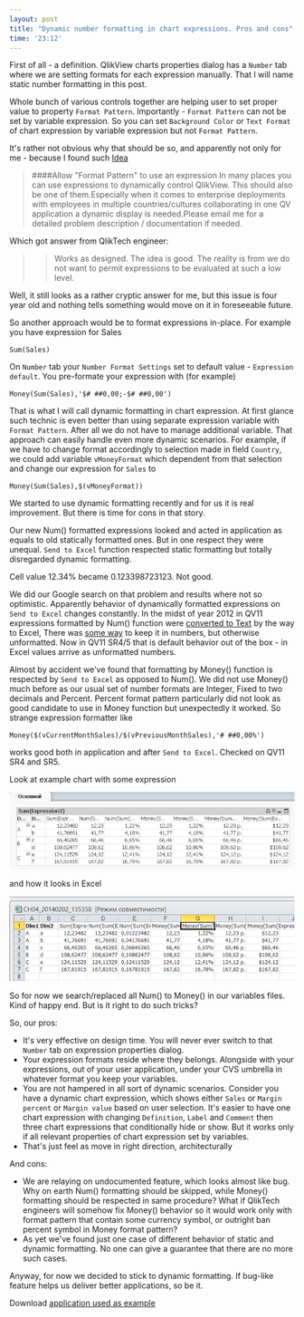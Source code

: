 ```yaml
--- 
layout: post
title: "Dynamic number formatting in chart expressions. Pros and cons"
time: '23:12'
---
```


First of all - a definition. QlikView charts properties dialog has a `Number` tab where we are setting formats for each expression manually. That I will name static number formatting in this post.

Whole bunch of various controls together are helping user to set proper value to property `Format Pattern`. Importantly - `Format Pattern` can not be set by variable expression. So you can set `Background Color` or `Text Format` of chart expression by variable expression but not `Format Pattern`.

It's rather not obvious why that should be so, and apparently not only for me - because I found such [Idea][idea] 

> ####Allow "Format Pattern" to use an expression
>In many places you can use expressions to dynamically control QlikView. This should also be one of them.Especially when it comes to enterprise deployments with employees in multiple countries/cultures collaborating in one QV application a dynamic display is needed.Please email me for a detailed problem description / documentation if needed.

Which got answer from QlikTech engineer: 

> > Works as designed. The idea is good. The reality is from we do not want to permit expressions to be evaluated at such a low level.

Well, it still looks as a rather cryptic answer for me, but this issue is four year old and nothing tells something would move on it in foreseeable future.

So another approach would be to format expressions in-place. For example you have expression for Sales

    Sum(Sales)

On `Number` tab your `Number Format Settings` set to default value - `Expression default`. You pre-formate your expression with (for example) 

    Money(Sum(Sales),'$# ##0,00;-$# ##0,00')

That is what I will call dynamic formatting in chart expression. At first glance such technic is even better than using separate expression variable with `Format Pattern`. After all we do not have to manage additional variable. That approach can easily handle even more dynamic scenarios. For example, if we have to change format accordingly to selection made in field `Country`, we could add variable `vMoneyFormat` which dependent from that selection and change our expression for `Sales` to

    Money(Sum(Sales),$(vMoneyFormat))

We started to use dynamic formatting recently and for us it is real improvement.
But there is time for cons in that story.

Our new Num() formatted expressions looked and acted in application as equals to old statically formatted ones. But in one respect they were unequal. `Send to Excel` function respected static formatting but totally disregarded dynamic formatting.

Cell value 12.34% became 0.123398723123. Not good.

We did our Google search on that problem and results where not so optimistic. Apparently behavior of dynamically formatted expressions on `Send to Excel` changes constantly. In the midst of year 2012 in QV11 expressions formatted by Num() function were [converted to Text][num_text] by the way to Excel, There was [some way][salesforce] to keep it in numbers, but otherwise unformatted. Now in QV11 SR4/5 that is default behavior out of the box - in Excel values arrive as unformatted numbers. 

Almost by accident we've found that formatting by Money() function is respected by `Send to Excel` as opposed to Num(). We did not use Money() much before as our usual set of number formats are Integer, Fixed to two decimals and Percent. Percent format pattern particularly did not look as good candidate to use in Money function but unexpectedly it worked. So strange expression formatter like

    Money($(vCurrentMonthSales)/$(vPreviousMonthSales),'# ##0,00%')

works good both in application and after `Send to Excel`. Checked on QV11 SR4 and SR5.

Look at example chart with some expression

![Dynamic formatting in QlikView][example_qv]

and how it looks in Excel

![Sent to Excel][example_excel]

So for now we search/replaced all Num() to Money() in our variables files. Kind of happy end.
But is it right to do such tricks?

So, our pros:

- It's very effective on design time. You will never ever switch to that `Number` tab on expression properties dialog.
- Your expression formats reside where they belongs. Alongside with your expressions, out of your user application, under your CVS umbrella in whatever format you keep your variables.
- You are not hampered in all sort of dynamic scenarios. Consider you have a dynamic chart expression, which shows either `Sales` or `Margin percent` or `Margin value` based on user selection. It's easier to have one chart expression with changing `Definition`, `Label` and `Comment` then three chart expressions that conditionally hide or show. But it works only if all relevant properties of chart expression set by variables.
- That's just feel as move in right direction, architecturally

And cons:

- We are relaying on undocumented feature, which looks almost like bug. Why on earth Num() formatting should be skipped, while Money() formatting should be respected in same procedure? What if QlikTech engineers will somehow fix Money() behavior so it would work only with format pattern that contain some currency symbol, or outright ban percent symbol in Money format pattern?
- As yet we've found just one case of different behavior of static and dynamic formatting. No one can give a guarantee that there are no more such cases.

Anyway, for now we decided to stick to dynamic formatting. If bug-like feature helps us deliver better applications, so be it.

Download [application used as example][app]

[idea]: http://community.qlikview.com/ideas/1364
[num_text]: http://community.qlikview.com/thread/53189
[salesforce]: https://eu1.salesforce.com/articles/Basic/How-to-export-data-to-excel-as-number-in-version-11
[example_qv]: /images/dynamic_formatting_qv.png
[example_excel]: /images/dynamic_formatting_excel.png
[app]: /downloads/send_to_excel_sample.qvw